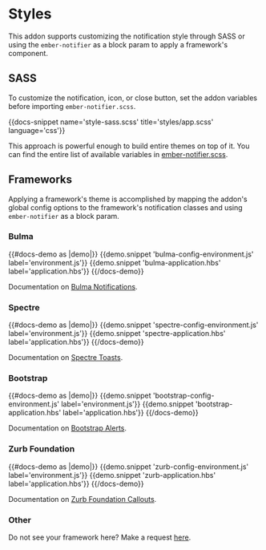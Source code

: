 # Styles

This addon supports customizing the notification style through SASS or 
using the `ember-notifier` as a block param to apply a framework's 
component.

## SASS

To customize the notification, icon, or close button, set the addon 
variables before importing `ember-notifier.scss`.

{{docs-snippet name='style-sass.scss' title='styles/app.scss' language='css'}}

This approach is powerful enough to build entire themes on top of it. 
You can find the entire list of available variables in <a href="TODO">ember-notifier.scss</a>. 

## Frameworks

Applying a framework's theme is accomplished by mapping the addon's 
global config options to the framework's notification classes and using 
`ember-notifier` as a block param.

### Bulma

{{#docs-demo as |demo|}}
  {{demo.snippet 'bulma-config-environment.js' label='environment.js'}}
  {{demo.snippet 'bulma-application.hbs' label='application.hbs'}}
{{/docs-demo}}

Documentation on <a href="https://bulma.io/documentation/elements/notification/">Bulma Notifications</a>.

### Spectre

{{#docs-demo as |demo|}}
  {{demo.snippet 'spectre-config-environment.js' label='environment.js'}}
  {{demo.snippet 'spectre-application.hbs' label='application.hbs'}}
{{/docs-demo}}

Documentation on <a href="https://picturepan2.github.io/spectre/components.html#toasts">Spectre Toasts</a>.

### Bootstrap

{{#docs-demo as |demo|}}
  {{demo.snippet 'bootstrap-config-environment.js' label='environment.js'}}
  {{demo.snippet 'bootstrap-application.hbs' label='application.hbs'}}
{{/docs-demo}}

Documentation on <a href="https://getbootstrap.com/docs/4.1/components/alerts/">Bootstrap Alerts</a>.

### Zurb Foundation 

{{#docs-demo as |demo|}}
  {{demo.snippet 'zurb-config-environment.js' label='environment.js'}}
  {{demo.snippet 'zurb-application.hbs' label='application.hbs'}}
{{/docs-demo}}

Documentation on <a href="https://foundation.zurb.com/sites/docs/callout.html">Zurb Foundation Callouts</a>.

### Other

Do not see your framework here? Make a request <a href="TODO">here</a>.
